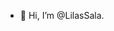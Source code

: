- 👋 Hi, I’m @LilasSala.

<!---
LilasSala/LilasSala is a ✨ special ✨ repository because its `README.md` (this file) appears on your GitHub profile.
You can click the Preview link to take a look at your changes.
--->

